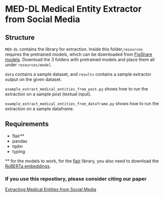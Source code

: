 # MED-DL Medical Entity Extractor from Social Media


## Structure

`MED-DL` contains the library for extraction. Inside this folder,`resources` requires the pretrained models, which can be downloaded from [FigShare models](https://doi.org/10.6084/m9.figshare.12039933.v1). Download the 3 folders with pretrained models and place them all under `resources/model`. 

`data` contains a sample dataset, and `results` contains a sample extractor output on the given dataset.



`example_extract_medical_entities_from_post.py` shows how to run the extraction on a sample post (textual input).

`example_extract_medical_entities_from_dataframe.py` shows how to run the extraction on a sample dataframe.



## Requirements

* flair**
* pandas
* tqdm
* typing

** for the models to work, for the [flair](https://github.com/flairNLP/flair) library, you also need to download the [RoBERTa embeddings](https://github.com/flairNLP/flair/blob/master/resources/docs/TUTORIAL_4_ELMO_BERT_FLAIR_EMBEDDING.md).


### If you use this repostiory, please consider citing our paper
[Extracting Medical Entities from Social Media](https://dl.acm.org/doi/abs/10.1145/3368555.3384467)